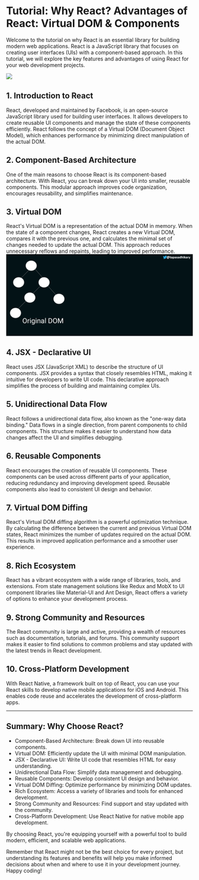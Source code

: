 # Tutorial: Why React? Advantages of React: Virtual DOM & Components

Welcome to the tutorial on why React is an essential library for building modern web applications. React is a JavaScript library that focuses on creating user interfaces (UIs) with a component-based approach. In this tutorial, we will explore the key features and advantages of using React for your web development projects.

![](https://storage.googleapis.com/pesto_candidate_files_prod/Why%20React)
## 1. Introduction to React

React, developed and maintained by Facebook, is an open-source JavaScript library used for building user interfaces. It allows developers to create reusable UI components and manage the state of these components efficiently. React follows the concept of a Virtual DOM (Document Object Model), which enhances performance by minimizing direct manipulation of the actual DOM.

## 2. Component-Based Architecture

One of the main reasons to choose React is its component-based architecture. With React, you can break down your UI into smaller, reusable components. This modular approach improves code organization, encourages reusability, and simplifies maintenance.

## 3. Virtual DOM

React's Virtual DOM is a representation of the actual DOM in memory. When the state of a component changes, React creates a new Virtual DOM, compares it with the previous one, and calculates the minimal set of changes needed to update the actual DOM. This approach reduces unnecessary reflows and repaints, leading to improved performance.
![](../Assets/React/virtual_DOM_React.gif)


## 4. JSX - Declarative UI

React uses JSX (JavaScript XML) to describe the structure of UI components. JSX provides a syntax that closely resembles HTML, making it intuitive for developers to write UI code. This declarative approach simplifies the process of building and maintaining complex UIs.

## 5. Unidirectional Data Flow

React follows a unidirectional data flow, also known as the "one-way data binding." Data flows in a single direction, from parent components to child components. This structure makes it easier to understand how data changes affect the UI and simplifies debugging.

## 6. Reusable Components

React encourages the creation of reusable UI components. These components can be used across different parts of your application, reducing redundancy and improving development speed. Reusable components also lead to consistent UI design and behavior.

## 7. Virtual DOM Diffing

React's Virtual DOM diffing algorithm is a powerful optimization technique. By calculating the difference between the current and previous Virtual DOM states, React minimizes the number of updates required on the actual DOM. This results in improved application performance and a smoother user experience.

## 8. Rich Ecosystem

React has a vibrant ecosystem with a wide range of libraries, tools, and extensions. From state management solutions like Redux and MobX to UI component libraries like Material-UI and Ant Design, React offers a variety of options to enhance your development process.

## 9. Strong Community and Resources

The React community is large and active, providing a wealth of resources such as documentation, tutorials, and forums. This community support makes it easier to find solutions to common problems and stay updated with the latest trends in React development.

## 10. Cross-Platform Development

With React Native, a framework built on top of React, you can use your React skills to develop native mobile applications for iOS and Android. This enables code reuse and accelerates the development of cross-platform apps.

---

## Summary: Why Choose React?

- Component-Based Architecture: Break down UI into reusable components.
- Virtual DOM: Efficiently update the UI with minimal DOM manipulation.
- JSX - Declarative UI: Write UI code that resembles HTML for easy understanding.
- Unidirectional Data Flow: Simplify data management and debugging.
- Reusable Components: Develop consistent UI design and behavior.
- Virtual DOM Diffing: Optimize performance by minimizing DOM updates.
- Rich Ecosystem: Access a variety of libraries and tools for enhanced development.
- Strong Community and Resources: Find support and stay updated with the community.
- Cross-Platform Development: Use React Native for native mobile app development.

By choosing React, you're equipping yourself with a powerful tool to build modern, efficient, and scalable web applications.

Remember that React might not be the best choice for every project, but understanding its features and benefits will help you make informed decisions about when and where to use it in your development journey. Happy coding!
